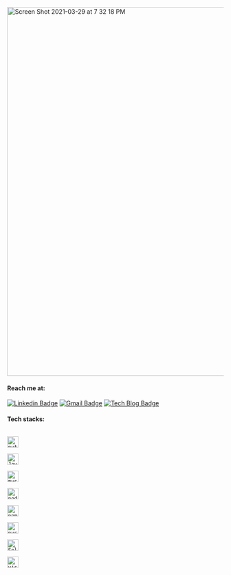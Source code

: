 <img width="859" alt="Screen Shot 2021-03-29 at 7 32 18 PM" src="https://user-images.githubusercontent.com/46921003/112824439-7cb31400-90c5-11eb-8330-1e256ee966c6.png">

#### Reach me at:

[![Linkedin Badge](https://img.shields.io/badge/-LinkedIn-blue?style=flat-square&logo=Linkedin&logoColor=white&link=https://www.linkedin.com/in/seong-yun-byeon-8183a8113/)](https://www.linkedin.com/in/soph-seh-r/) [![Gmail Badge](https://img.shields.io/badge/Gmail-d14836?style=flat-square&logo=Gmail&logoColor=white&link=mailto:sehwa_ryu@berkeley.edu)](mailto:sehwa_ryu@berkeley.edu) [![Tech Blog Badge](http://img.shields.io/badge/-Tech%20blog-black?style=flat-square&logo=tistory&link=https://sophuu.tistory.com/)](https://sophuu.tistory.com/)


#### Tech stacks:
[<code>
<img alt="python" width="26px" src="https://img.icons8.com/color/48/000000/python.png">
</code>](https://www.python.org/)
[<code>
<img alt="Javascript" width="26px" src="https://img.icons8.com/color/48/000000/javascript.png">
</code>](https://www.python.org/)
[<code>
<img alt="mysql" width="26px" src="https://img.icons8.com/color/24/000000/add-database.png">
</code>](https://www.jetbrains.com/pycharm/)
[<code>
<img alt="nodejs" width="26px" src="https://img.icons8.com/color/48/000000/nodejs.png">
</code>](https://www.python.org/)
[<code>
<img alt="npm" width="26px" src="https://img.icons8.com/color/48/000000/npm.png">
</code>](https://www.jetbrains.com/pycharm/)
[<code>
<img alt="pycham" width="26px" src="https://img.icons8.com/color/48/000000/pycharm.png">
</code>](https://www.jetbrains.com/pycharm/)
[<code>
<img alt="Selenium" width="26px" src="https://img.icons8.com/color/48/000000/selenium.png">
</code>](https://www.python.org/)
[<code>
<img alt="visual studio code" width="26px" src="https://img.icons8.com/fluent/240/000000/visual-studio-code-2019.png" />
</code>](https://code.visualstudio.com/)


